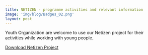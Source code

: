 ```yaml
---
title: NETIZEN - programme activities and relevant information 
image: 'img/blog/Badges_02.png'
layout: post
---
```


Youth Organization are welcome to use our Netizen project for their activities while working with young people.

[Download Netizen Project](/pdf/activities.xlsx)
